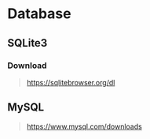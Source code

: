 # Database

## SQLite3

### Download

> https://sqlitebrowser.org/dl

## MySQL

> https://www.mysql.com/downloads
